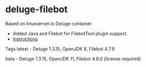 # deluge-filebot

Based on linuxserver.io Deluge container.
* Added Java and Filebot for FilebotTool plugin support.
* [Instructions](https://hub.docker.com/r/linuxserver/deluge/)


Tags
latest - Deluge 1.3.15, OpenJDK 8, Filebot 4.7.9

beta   - Deluge 1.3.15, OpenJDK 11, Filebot 4.9.0 (license required)
